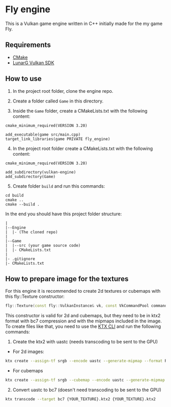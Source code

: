 # Fly engine

This is a Vulkan game engine written in C++ initially made for the my game Fly.

## Requirements
- [CMake](https://cmake.org/) 
- [LunarG Vulkan SDK](https://vulkan.lunarg.com/) 

## How to use

1. In the project root folder, clone the engine repo.

2. Create a folder called `Game` in this directory.

3. Inside the `Game` folder, create a CMakeLists.txt with the following content: 
```
cmake_minimum_required(VERSION 3.20)

add_executable(game src/main.cpp)
target_link_libraries(game PRIVATE fly_engine)
```

4. In the project root folder create a CMakeLists.txt with the following content:
```
cmake_minimum_required(VERSION 3.20)

add_subdirectory(vulkan-engine)
add_subdirectory(Game)
```

5. Create folder `build` and run this commands:
```
cd build
cmake ..
cmake --build .
```

In the end you should have this project folder structure:
```
|
|--Engine
|  |- (The cloned repo)
|
|--Game
|  |--src (your game source code)
|  |- CMakeLists.txt
|
|- .gitignore
|- CMakeLists.txt
```


## How to prepare image for the textures


For this engine it is recommended to create 2d textures or cubemaps with this fly::Texture constructor:
``` cpp
fly::Texture(const fly::VulkanInstance& vk, const VkCommandPool commandPool, std::filesystem::path ktxPath);
```

This constructor is valid for 2d and cubemaps, but they need to be in ktx2 format with bc7 compression and with the mipmaps included in the image.
To create files like that, you need to use the [KTX CLI](https://github.com/KhronosGroup/KTX-Software/releases) and run the following commands:

1. Create the ktx2 with uastc (needs transcoding to be sent to the GPU)
- For 2d images:
``` bash
ktx create --assign-tf srgb --encode uastc --generate-mipmap --format R8G8B8A8_SRGB {YOUR_IMAGE}.png {YOUR_TEXTURE}.ktx2 
```
- For cubemaps
``` bash
ktx create --assign-tf srgb --cubemap --encode uastc --generate-mipmap --format R8G8B8A8_SRGB px.png nx.png py.png ny.png pz.png nz.png {YOUR_TEXTURE}.ktx2
``` 

2. Convert uastc to bc7 (doesn't need transcoding to be sent to the GPU)
``` bash
ktx transcode --target bc7 {YOUR_TEXTURE}.ktx2 {YOUR_TEXTURE}.ktx2
```

